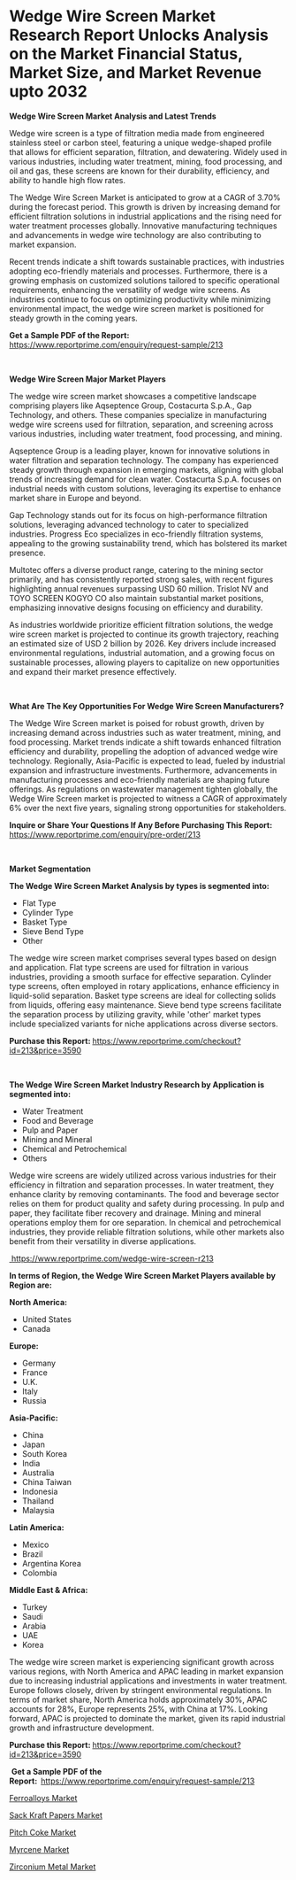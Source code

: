 <p><h1>Wedge Wire Screen Market Research Report Unlocks Analysis on the Market Financial Status, Market Size, and Market Revenue upto 2032</h1></p><p><strong>Wedge Wire Screen Market Analysis and Latest Trends</strong></p>
<p><p>Wedge wire screen is a type of filtration media made from engineered stainless steel or carbon steel, featuring a unique wedge-shaped profile that allows for efficient separation, filtration, and dewatering. Widely used in various industries, including water treatment, mining, food processing, and oil and gas, these screens are known for their durability, efficiency, and ability to handle high flow rates.</p><p>The Wedge Wire Screen Market is anticipated to grow at a CAGR of 3.70% during the forecast period. This growth is driven by increasing demand for efficient filtration solutions in industrial applications and the rising need for water treatment processes globally. Innovative manufacturing techniques and advancements in wedge wire technology are also contributing to market expansion. </p><p>Recent trends indicate a shift towards sustainable practices, with industries adopting eco-friendly materials and processes. Furthermore, there is a growing emphasis on customized solutions tailored to specific operational requirements, enhancing the versatility of wedge wire screens. As industries continue to focus on optimizing productivity while minimizing environmental impact, the wedge wire screen market is positioned for steady growth in the coming years.</p></p>
<p><strong>Get a Sample PDF of the Report:&nbsp;</strong> <a href="https://www.reportprime.com/enquiry/request-sample/213?utm_campaign=1890&utm_medium=2&utm_source=Github&utm_content=ia&utm_term=18032025&utm_id=wedge-wire-screen">https://www.reportprime.com/enquiry/request-sample/213</a></p>
<p>&nbsp;</p>
<p><strong>Wedge Wire Screen Major Market Players</strong></p>
<p><p>The wedge wire screen market showcases a competitive landscape comprising players like Aqseptence Group, Costacurta S.p.A., Gap Technology, and others. These companies specialize in manufacturing wedge wire screens used for filtration, separation, and screening across various industries, including water treatment, food processing, and mining.</p><p>Aqseptence Group is a leading player, known for innovative solutions in water filtration and separation technology. The company has experienced steady growth through expansion in emerging markets, aligning with global trends of increasing demand for clean water. Costacurta S.p.A. focuses on industrial needs with custom solutions, leveraging its expertise to enhance market share in Europe and beyond.</p><p>Gap Technology stands out for its focus on high-performance filtration solutions, leveraging advanced technology to cater to specialized industries. Progress Eco specializes in eco-friendly filtration systems, appealing to the growing sustainability trend, which has bolstered its market presence.</p><p>Multotec offers a diverse product range, catering to the mining sector primarily, and has consistently reported strong sales, with recent figures highlighting annual revenues surpassing USD 60 million. Trislot NV and TOYO SCREEN KOGYO CO also maintain substantial market positions, emphasizing innovative designs focusing on efficiency and durability.</p><p>As industries worldwide prioritize efficient filtration solutions, the wedge wire screen market is projected to continue its growth trajectory, reaching an estimated size of USD 2 billion by 2026. Key drivers include increased environmental regulations, industrial automation, and a growing focus on sustainable processes, allowing players to capitalize on new opportunities and expand their market presence effectively.</p></p>
<p>&nbsp;</p>
<p><strong>What Are The Key Opportunities For Wedge Wire Screen Manufacturers?</strong></p>
<p><p>The Wedge Wire Screen market is poised for robust growth, driven by increasing demand across industries such as water treatment, mining, and food processing. Market trends indicate a shift towards enhanced filtration efficiency and durability, propelling the adoption of advanced wedge wire technology. Regionally, Asia-Pacific is expected to lead, fueled by industrial expansion and infrastructure investments. Furthermore, advancements in manufacturing processes and eco-friendly materials are shaping future offerings. As regulations on wastewater management tighten globally, the Wedge Wire Screen market is projected to witness a CAGR of approximately 6% over the next five years, signaling strong opportunities for stakeholders.</p></p>
<p><strong>Inquire or Share Your Questions If Any Before Purchasing This Report:</strong> <a href="https://www.reportprime.com/enquiry/pre-order/213?utm_campaign=1890&utm_medium=2&utm_source=Github&utm_content=ia&utm_term=18032025&utm_id=wedge-wire-screen">https://www.reportprime.com/enquiry/pre-order/213</a></p>
<p>&nbsp;</p>
<p><strong>Market Segmentation</strong></p>
<p><strong>The Wedge Wire Screen Market Analysis by types is segmented into:</strong></p>
<p><ul><li>Flat Type</li><li>Cylinder Type</li><li>Basket Type</li><li>Sieve Bend Type</li><li>Other</li></ul></p>
<p><p>The wedge wire screen market comprises several types based on design and application. Flat type screens are used for filtration in various industries, providing a smooth surface for effective separation. Cylinder type screens, often employed in rotary applications, enhance efficiency in liquid-solid separation. Basket type screens are ideal for collecting solids from liquids, offering easy maintenance. Sieve bend type screens facilitate the separation process by utilizing gravity, while 'other' market types include specialized variants for niche applications across diverse sectors.</p></p>
<p><strong>Purchase this Report:&nbsp;</strong><a href="https://www.reportprime.com/checkout?id=213&price=3590&utm_campaign=1890&utm_medium=2&utm_source=Github&utm_content=ia&utm_term=18032025&utm_id=wedge-wire-screen">https://www.reportprime.com/checkout?id=213&price=3590</a></p>
<p>&nbsp;</p>
<p><strong>The Wedge Wire Screen Market Industry Research by Application is segmented into:</strong></p>
<p><ul><li>Water Treatment</li><li>Food and Beverage</li><li>Pulp and Paper</li><li>Mining and Mineral</li><li>Chemical and Petrochemical</li><li>Others</li></ul></p>
<p><p>Wedge wire screens are widely utilized across various industries for their efficiency in filtration and separation processes. In water treatment, they enhance clarity by removing contaminants. The food and beverage sector relies on them for product quality and safety during processing. In pulp and paper, they facilitate fiber recovery and drainage. Mining and mineral operations employ them for ore separation. In chemical and petrochemical industries, they provide reliable filtration solutions, while other markets also benefit from their versatility in diverse applications.</p></p>
<p><a href="https://www.reportprime.com/wedge-wire-screen-r213?utm_campaign=1890&utm_medium=2&utm_source=Github&utm_content=ia&utm_term=18032025&utm_id=wedge-wire-screen">&nbsp;https://www.reportprime.com/wedge-wire-screen-r213</a></p>
<p><strong>In terms of Region, the Wedge Wire Screen Market Players available by Region are:</strong></p>
<p>
    <p> <strong> North America: </strong>
        <ul>
            <li>United States</li>
            <li>Canada</li>
        </ul>
        </p> 
    <p> <strong> Europe: </strong>
        <ul>
            <li>Germany</li>
            <li>France</li>
            <li>U.K.</li>
            <li>Italy</li>
            <li>Russia</li>
        </ul>
        </p> 
    <p> <strong> Asia-Pacific: </strong>
        <ul>
            <li>China</li>
            <li>Japan</li>
            <li>South Korea</li>
            <li>India</li>
            <li>Australia</li>
            <li>China Taiwan</li>
            <li>Indonesia</li>
            <li>Thailand</li>
            <li>Malaysia</li>
        </ul>
        </p> 
    <p> <strong> Latin America: </strong>
        <ul>
            <li>Mexico</li>
            <li>Brazil</li>
            <li>Argentina Korea</li>
            <li>Colombia</li>
        </ul>
        </p> 
    <p> <strong> Middle East & Africa: </strong>
        <ul>
            <li>Turkey</li>
            <li>Saudi</li>
            <li>Arabia</li>
            <li>UAE</li>
            <li>Korea</li>
        </ul>
    </p>
    </p>
<p><p>The wedge wire screen market is experiencing significant growth across various regions, with North America and APAC leading in market expansion due to increasing industrial applications and investments in water treatment. Europe follows closely, driven by stringent environmental regulations. In terms of market share, North America holds approximately 30%, APAC accounts for 28%, Europe represents 25%, with China at 17%. Looking forward, APAC is projected to dominate the market, given its rapid industrial growth and infrastructure development.</p></p>
<p><strong>Purchase this Report: </strong><a href="https://www.reportprime.com/checkout?id=213&price=3590&utm_campaign=1890&utm_medium=2&utm_source=Github&utm_content=ia&utm_term=18032025&utm_id=wedge-wire-screen">https://www.reportprime.com/checkout?id=213&price=3590</a></p>
<p>&nbsp;<strong>Get a Sample PDF of the Report:&nbsp;&nbsp;</strong><a href="https://www.reportprime.com/enquiry/request-sample/213?utm_campaign=1890&utm_medium=2&utm_source=Github&utm_content=ia&utm_term=18032025&utm_id=wedge-wire-screen">https://www.reportprime.com/enquiry/request-sample/213</a></p>
<p><strong></strong></p>
<p><p><a href="https://github.com/monacaquddus/Market-Research-Report-List-1/blob/main/ferroalloys-market.md?utm_campaign=1890&utm_medium=2&utm_source=Github&utm_content=ia&utm_term=18032025&utm_id=wedge-wire-screen">Ferroalloys Market</a></p><p><a href="https://github.com/skoppmerlib9/Market-Research-Report-List-1/blob/main/sack-kraft-papers-market.md?utm_campaign=1890&utm_medium=2&utm_source=Github&utm_content=ia&utm_term=18032025&utm_id=wedge-wire-screen">Sack Kraft Papers Market</a></p><p><a href="https://github.com/gambokaiohjr/Market-Research-Report-List-1/blob/main/pitch-coke-market.md?utm_campaign=1890&utm_medium=2&utm_source=Github&utm_content=ia&utm_term=18032025&utm_id=wedge-wire-screen">Pitch Coke Market</a></p><p><a href="https://github.com/owaysusing/Market-Research-Report-List-1/blob/main/myrcene-market.md?utm_campaign=1890&utm_medium=2&utm_source=Github&utm_content=ia&utm_term=18032025&utm_id=wedge-wire-screen">Myrcene Market</a></p><p><a href="https://github.com/aijazdeitzbq/Market-Research-Report-List-1/blob/main/zirconium-metal-market.md?utm_campaign=1890&utm_medium=2&utm_source=Github&utm_content=ia&utm_term=18032025&utm_id=wedge-wire-screen">Zirconium Metal Market</a></p></p>